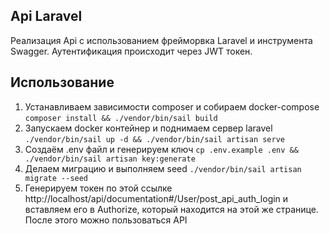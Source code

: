 ## Api Laravel
Реализация Api с использованием фрейморвка Laravel и инструмента Swagger. Аутентификация происходит через JWT токен.

## Использование
1. Устанавливаем зависимости composer и собираем docker-compose `composer install && ./vendor/bin/sail build`
2. Запускаем docker контейнер и поднимаем сервер laravel `./vendor/bin/sail up -d && ./vendor/bin/sail artisan serve`
3. Создаём .env файл и генерируем ключ `cp .env.example .env && ./vendor/bin/sail artisan key:generate`
4. Делаем миграцию и выполняем seed `./vendor/bin/sail artisan migrate --seed`
5. Генерируем токен по этой ссылке http://localhost/api/documentation#/User/post_api_auth_login и вставляем его в Authorize, который находится на этой же странице. После этого можно пользоваться API